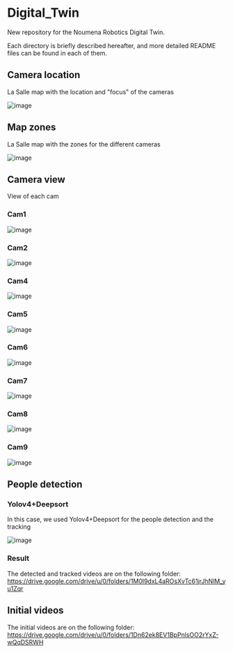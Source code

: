 # Digital_Twin

New repository for the Noumena Robotics Digital Twin.

Each directory is briefly described hereafter, and more detailed README files can be found in each of them.

## Camera location
La Salle map with the location and "focus" of the cameras

![image](https://user-images.githubusercontent.com/62296738/115376833-54ec3300-a1cf-11eb-89f8-4c7043fb8bab.png)

## Map zones
La Salle map with the zones for the different cameras

![image](https://user-images.githubusercontent.com/62296738/115544883-73236300-a2a3-11eb-8e61-74aebcaa36b5.png)

## Camera view
View of each cam

### Cam1
![image](https://user-images.githubusercontent.com/62296738/115381670-13aa5200-a1d4-11eb-9b5c-c456f18e54e1.png)

### Cam2
![image](https://user-images.githubusercontent.com/62296738/115380585-02ad1100-a1d3-11eb-9d98-a15a7992d7b9.png)

### Cam4
![image](https://user-images.githubusercontent.com/62296738/115380724-283a1a80-a1d3-11eb-9c2c-1900939071c0.png)

### Cam5
![image](https://user-images.githubusercontent.com/62296738/115381491-e9589480-a1d3-11eb-9915-664f4bb37cb6.png)

### Cam6
![image](https://user-images.githubusercontent.com/62296738/115380962-659ea800-a1d3-11eb-8cf0-08e5061b9754.png)

### Cam7
![image](https://user-images.githubusercontent.com/62296738/115381059-7ea75900-a1d3-11eb-993c-0339389d8e4e.png)

### Cam8
![image](https://user-images.githubusercontent.com/62296738/115381211-a0a0db80-a1d3-11eb-88df-d7ba400fb540.png)

### Cam9
![image](https://user-images.githubusercontent.com/62296738/115381352-c62de500-a1d3-11eb-8b4c-513c0b828a32.png)

## People detection

### Yolov4+Deepsort
In this case, we used Yolov4+Deepsort for the people detection and the tracking

![image](https://user-images.githubusercontent.com/62296738/115378528-edcf7e00-a1d0-11eb-80b1-7b28a3eff255.png)

### Result
The detected and tracked videos are on the following folder:
https://drive.google.com/drive/u/0/folders/1M0l9dxL4aROsXvTc61jrJhNlM_yu1Zqr

## Initial videos
The initial videos are on the following folder:
https://drive.google.com/drive/u/0/folders/1Dn62ek8EV1BpPnlsOO2rYxZ-wQqDSRWH
